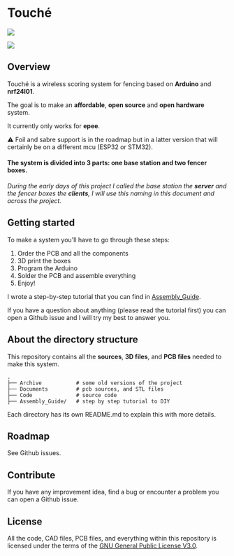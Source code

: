 # Touché

![](https://github.com/Yohannfra/Touche/workflows/Build/badge.svg)


![](.github/full_set.jpg)


## Overview

Touché is a wireless scoring system for fencing based on **Arduino** and **nrf24l01**.

The goal is to make an **affordable**, **open source** and **open hardware** system.

It currently only works for **epee**.

⚠️  Foil and  sabre support is in the roadmap but in a latter version that will certainly be on a different mcu (ESP32 or STM32).

#### The system is divided into 3 parts: one base station and two fencer boxes.

*During the early days of this project I called the base station the **server**
and the fencer boxes the **clients**, I will use this naming in this document
and across the project.*


## Getting started

To make a system you'll have to go through these steps:
1. Order the PCB and all the components
2. 3D print the boxes
3. Program the Arduino
4. Solder the PCB and assemble everything
5. Enjoy!

I wrote a step-by-step tutorial that you can find in [Assembly_Guide](./Assembly_Guide).

If you have a question about anything (please read the tutorial first) you can open a Github issue and I will try my best to answer you.

## About the directory structure

This repository contains all the **sources**, **3D files**, and **PCB files** needed to make this system.

```
.
├── Archive           # some old versions of the project
├── Documents         # pcb sources, and STL files
├── Code              # source code
├── Assembly_Guide/   # step by step tutorial to DIY
```
Each directory has its own README.md to explain this with more details.

## Roadmap

See Github issues.

## Contribute

If you have any improvement idea, find a bug or encounter a problem you can open a Github issue.

## License

All the code, CAD files, PCB files, and everything within this repository is licensed under the terms of the [GNU General Public License V3.0](./LICENSE).
